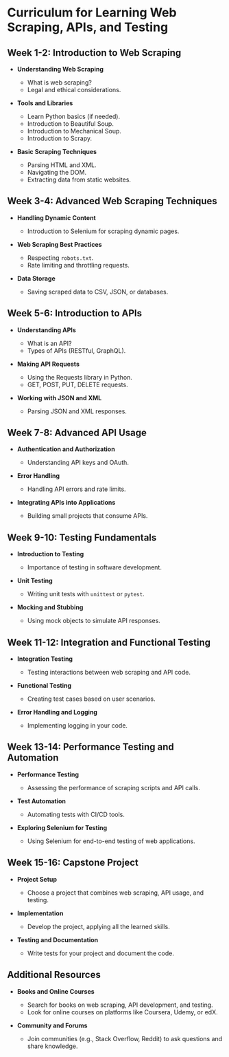 # Curriculum for Learning Web Scraping, APIs, and Testing

## Week 1-2: Introduction to Web Scraping
- **Understanding Web Scraping**
  - What is web scraping?
  - Legal and ethical considerations.
  
- **Tools and Libraries**
  - Learn Python basics (if needed).
  - Introduction to Beautiful Soup.
  - Introduction to Mechanical Soup.
  - Introduction to Scrapy.
  
- **Basic Scraping Techniques**
  - Parsing HTML and XML.
  - Navigating the DOM.
  - Extracting data from static websites.

## Week 3-4: Advanced Web Scraping Techniques
- **Handling Dynamic Content**
  - Introduction to Selenium for scraping dynamic pages.
  
- **Web Scraping Best Practices**
  - Respecting `robots.txt`.
  - Rate limiting and throttling requests.
  
- **Data Storage**
  - Saving scraped data to CSV, JSON, or databases.

## Week 5-6: Introduction to APIs
- **Understanding APIs**
  - What is an API?
  - Types of APIs (RESTful, GraphQL).
  
- **Making API Requests**
  - Using the Requests library in Python.
  - GET, POST, PUT, DELETE requests.

- **Working with JSON and XML**
  - Parsing JSON and XML responses.

## Week 7-8: Advanced API Usage
- **Authentication and Authorization**
  - Understanding API keys and OAuth.
  
- **Error Handling**
  - Handling API errors and rate limits.
  
- **Integrating APIs into Applications**
  - Building small projects that consume APIs.

## Week 9-10: Testing Fundamentals
- **Introduction to Testing**
  - Importance of testing in software development.
  
- **Unit Testing**
  - Writing unit tests with `unittest` or `pytest`.
  
- **Mocking and Stubbing**
  - Using mock objects to simulate API responses.

## Week 11-12: Integration and Functional Testing
- **Integration Testing**
  - Testing interactions between web scraping and API code.
  
- **Functional Testing**
  - Creating test cases based on user scenarios.

- **Error Handling and Logging**
  - Implementing logging in your code.

## Week 13-14: Performance Testing and Automation
- **Performance Testing**
  - Assessing the performance of scraping scripts and API calls.
  
- **Test Automation**
  - Automating tests with CI/CD tools.
  
- **Exploring Selenium for Testing**
  - Using Selenium for end-to-end testing of web applications.

## Week 15-16: Capstone Project
- **Project Setup**
  - Choose a project that combines web scraping, API usage, and testing.
  
- **Implementation**
  - Develop the project, applying all the learned skills.
  
- **Testing and Documentation**
  - Write tests for your project and document the code.

## Additional Resources
- **Books and Online Courses**
  - Search for books on web scraping, API development, and testing.
  - Look for online courses on platforms like Coursera, Udemy, or edX.

- **Community and Forums**
  - Join communities (e.g., Stack Overflow, Reddit) to ask questions and share knowledge.

